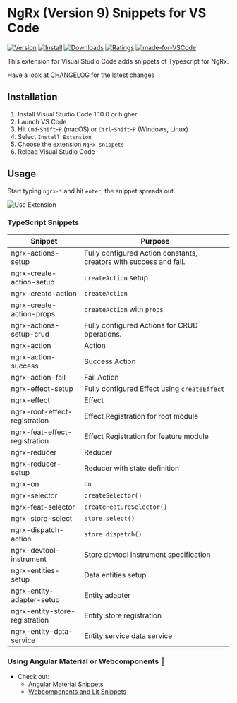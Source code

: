 # NgRx (Version 9) Snippets for VS Code

[![Version](https://vsmarketplacebadge.apphb.com/version/hardikpthv.NgRxSnippets.svg)](https://marketplace.visualstudio.com/items?itemName=hardikpthv.NgRxSnippets)
[![Install](https://vsmarketplacebadge.apphb.com/installs-short/hardikpthv.NgRxSnippets.svg)](https://marketplace.visualstudio.com/items?itemName=hardikpthv.NgRxSnippets)
[![Downloads](https://vsmarketplacebadge.apphb.com/downloads-short/hardikpthv.NgRxSnippets.svg)](https://marketplace.visualstudio.com/items?itemName=hardikpthv.NgRxSnippets)
[![Ratings](https://vsmarketplacebadge.apphb.com/rating-short/hardikpthv.NgRxSnippets.svg)](https://marketplace.visualstudio.com/items?itemName=hardikpthv.NgRxSnippets)
[![made-for-VSCode](https://img.shields.io/badge/Made%20for-VSCode-1f425f.svg)](https://code.visualstudio.com/)

This extension for Visual Studio Code adds snippets of Typescript for NgRx.

Have a look at [CHANGELOG](CHANGELOG.md) for the latest changes

## Installation

1.  Install Visual Studio Code 1.10.0 or higher
1.  Launch VS Code
1.  Hit `Cmd`-`Shift`-`P` (macOS) or `Ctrl`-`Shift`-`P` (Windows, Linux)
1.  Select `Install Extension`
1.  Choose the extension `NgRx snippets`
1.  Reload Visual Studio Code

## Usage

Start typing `ngrx-*` and hit `enter`, the snippet spreads out.

![Use Extension](images/usage.gif)

### TypeScript Snippets

| Snippet                        | Purpose                                                            |
| ------------------------------ | ------------------------------------------------------------------ |
| ngrx-actions-setup             | Fully configured Action constants, creators with success and fail. |
| ngrx-create-action-setup       | `createAction` setup                                               |
| ngrx-create-action             | `createAction`                                                     |
| ngrx-create-action-props       | `createAction` with `props`                                        |
| ngrx-actions-setup-crud        | Fully configured Actions for CRUD operations.                      |
| ngrx-action                    | Action                                                             |
| ngrx-action-success            | Success Action                                                     |
| ngrx-action-fail               | Fail Action                                                        |
| ngrx-effect-setup              | Fully configured Effect using `createEffect`                       |
| ngrx-effect                    | Effect                                                             |
| ngrx-root-effect-registration  | Effect Registration for root module                                |
| ngrx-feat-effect-registration  | Effect Registration for feature module                             |
| ngrx-reducer                   | Reducer                                                            |
| ngrx-reducer-setup             | Reducer with state definition                                      |
| ngrx-on                        | `on`                                                               |
| ngrx-selector                  | `createSelector()`                                                 |
| ngrx-feat-selector             | `createFeatureSelector()`                                          |
| ngrx-store-select              | `store.select()`                                                   |
| ngrx-dispatch-action           | `store.dispatch()`                                                 |
| ngrx-devtool-instrument        | Store devtool instrument specification                             |
| ngrx-entities-setup            | Data entities setup                                                |
| ngrx-entity-adapter-setup      | Entity adapter                                                     |
| ngrx-entity-store-registration | Entity store registration                                          |
| ngrx-entity-data-service       | Entity service data service                                        |

### Using Angular Material or Webcomponents 🤔

- Check out:
  - [Angular Material Snippets](https://bit.ly/ng-material-vscode)
  - [Webcomponents and Lit Snippets](https://bit.ly/lit-vscode)
